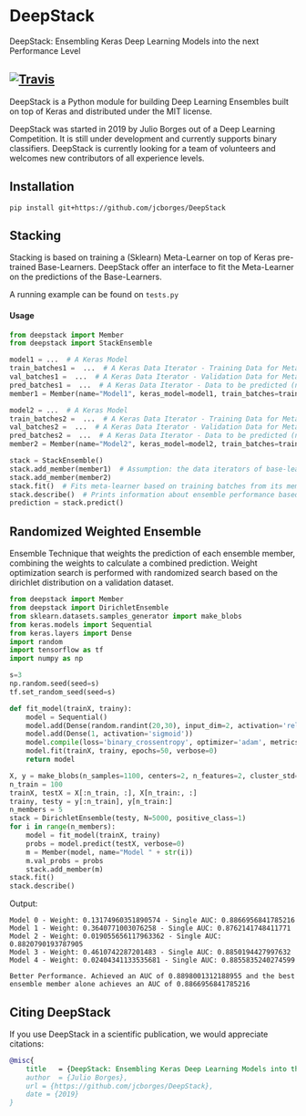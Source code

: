 # DeepStack

DeepStack: Ensembling Keras Deep Learning Models into the next Performance Level

[![Travis](https://travis-ci.com/jcborges/DeepStack.svg?branch=master)](https://travis-ci.com/jcborges/DeepStack)
---

DeepStack is a Python module for building Deep Learning Ensembles built on top of Keras and distributed under the MIT license.

DeepStack was started in 2019 by Julio Borges out of a Deep Learning Competition. 
It is still under development and currently supports binary classifiers.
DeepStack is currently looking for a team of volunteers and welcomes new contributors of all experience levels. 


## Installation
```
pip install git+https://github.com/jcborges/DeepStack
```

## Stacking
Stacking is based on training a (Sklearn) Meta-Learner on top of Keras pre-trained Base-Learners.
DeepStack offer an interface to fit the Meta-Learner on the predictions of the Base-Learners.

A running example can be found on `tests.py`

#### Usage 

```python
from deepstack import Member
from deepstack import StackEnsemble

model1 = ...  # A Keras Model
train_batches1 =  ...  # A Keras Data Iterator - Training Data for Meta-Learner
val_batches1 =  ...  # A Keras Data Iterator - Validation Data for Meta-Learner
pred_batches1 =  ...  # A Keras Data Iterator - Data to be predicted (no classes necessary)
member1 = Member(name="Model1", keras_model=model1, train_batches=train_batches1, val_batches=val_batches1, pred_batches = pred_batches1)

model2 = ...  # A Keras Model
train_batches2 =  ...  # A Keras Data Iterator - Training Data for Meta-Learner
val_batches2 =  ...  # A Keras Data Iterator - Validation Data for Meta-Learner
pred_batches2 =  ...  # A Keras Data Iterator - Data to be predicted (no classes necessary)
member2 = Member(name="Model2", keras_model=model2, train_batches=train_batches2, val_batches=val_batches2, pred_batches = pred_batches2)

stack = StackEnsemble()
stack.add_member(member1)  # Assumption: the data iterators of base-learners iterate over the same data and have same shape and classes.
stack.add_member(member2)
stack.fit()  # Fits meta-learner based on training batches from its members (base-learners)
stack.describe()  # Prints information about ensemble performance based on validation data
prediction = stack.predict()
```

## Randomized Weighted Ensemble
Ensemble Technique that weights the prediction of each ensemble member, combining the weights to calculate a combined prediction.  Weight optimization search is performed with randomized search based on the dirichlet distribution on a validation dataset. 

```python
from deepstack import Member
from deepstack import DirichletEnsemble
from sklearn.datasets.samples_generator import make_blobs
from keras.models import Sequential
from keras.layers import Dense
import random
import tensorflow as tf
import numpy as np

s=3
np.random.seed(seed=s)
tf.set_random_seed(seed=s)

def fit_model(trainX, trainy):
    model = Sequential()
    model.add(Dense(random.randint(20,30), input_dim=2, activation='relu'))
    model.add(Dense(1, activation='sigmoid'))
    model.compile(loss='binary_crossentropy', optimizer='adam', metrics=['accuracy'])
    model.fit(trainX, trainy, epochs=50, verbose=0)
    return model

X, y = make_blobs(n_samples=1100, centers=2, n_features=2, cluster_std=4, random_state=s)
n_train = 100
trainX, testX = X[:n_train, :], X[n_train:, :]
trainy, testy = y[:n_train], y[n_train:]
n_members = 5
stack = DirichletEnsemble(testy, N=5000, positive_class=1)
for i in range(n_members):
    model = fit_model(trainX, trainy)
    probs = model.predict(testX, verbose=0)
    m = Member(model, name="Model " + str(i))
    m.val_probs = probs
    stack.add_member(m)
stack.fit()
stack.describe()
```

Output:

```
Model 0 - Weight: 0.13174960351890574 - Single AUC: 0.8866956841785216
Model 1 - Weight: 0.3640771003076258 - Single AUC: 0.8762141748411771
Model 2 - Weight: 0.019055656117963362 - Single AUC: 0.8820790193787905
Model 3 - Weight: 0.4610742287201483 - Single AUC: 0.8850194427997632
Model 4 - Weight: 0.02404341133535681 - Single AUC: 0.8855835240274599

Better Performance. Achieved an AUC of 0.8898001312188955 and the best ensemble member alone achieves an AUC of 0.8866956841785216
```


## Citing DeepStack
If you use DeepStack in a scientific publication, we would appreciate citations:

```bibtex
@misc{
    title   = {DeepStack: Ensembling Keras Deep Learning Models into the next Performance Level},
    author  = {Julio Borges},
    url = {https://github.com/jcborges/DeepStack},
    date = {2019}
}
```
 
